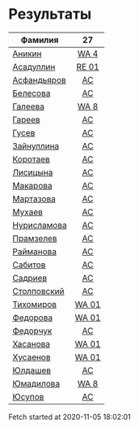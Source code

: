 # Результаты
Фамилия | 27
---|:---:
[Аникин](Аникин/README.md)  | [WA 4](Аникин/27.md)
[Асадуллин](Асадуллин/README.md)  | [RE 01](Асадуллин/27.md)
[Асфандьяров](Асфандьяров/README.md)  | [AC](Асфандьяров/27.md)
[Белесова](Белесова/README.md)  | [AC](Белесова/27.md)
[Галеева](Галеева/README.md)  | [WA 8](Галеева/27.md)
[Гареев](Гареев/README.md)  | [AC](Гареев/27.md)
[Гусев](Гусев/README.md)  | [AC](Гусев/27.md)
[Зайнуллина](Зайнуллина/README.md)  | [AC](Зайнуллина/27.md)
[Коротаев](Коротаев/README.md)  | [AC](Коротаев/27.md)
[Лисицына](Лисицына/README.md)  | [AC](Лисицына/27.md)
[Макарова](Макарова/README.md)  | [AC](Макарова/27.md)
[Мартазова](Мартазова/README.md)  | [AC](Мартазова/27.md)
[Мухаев](Мухаев/README.md)  | [AC](Мухаев/27.md)
[Нурисламова](Нурисламова/README.md)  | [AC](Нурисламова/27.md)
[Прамзелев](Прамзелев/README.md)  | [AC](Прамзелев/27.md)
[Райманова](Райманова/README.md)  | [AC](Райманова/27.md)
[Сабитов](Сабитов/README.md)  | [AC](Сабитов/27.md)
[Садриев](Садриев/README.md)  | [AC](Садриев/27.md)
[Столповский](Столповский/README.md)  | [AC](Столповский/27.md)
[Тихомиров](Тихомиров/README.md)  | [WA 01](Тихомиров/27.md)
[Федорова](Федорова/README.md)  | [WA 01](Федорова/27.md)
[Федорчук](Федорчук/README.md)  | [AC](Федорчук/27.md)
[Хасанова](Хасанова/README.md)  | [WA 01](Хасанова/27.md)
[Хусаенов](Хусаенов/README.md)  | [WA 01](Хусаенов/27.md)
[Юлдашев](Юлдашев/README.md)  | [AC](Юлдашев/27.md)
[Юмадилова](Юмадилова/README.md)  | [WA 8](Юмадилова/27.md)
[Юсупов](Юсупов/README.md)  | [AC](Юсупов/27.md)

Fetch started at 2020-11-05 18:02:01

